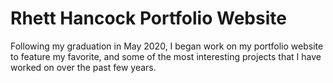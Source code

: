 # Rhett Hancock Portfolio Website
Following my graduation in May 2020, I began work on my portfolio website to feature my favorite, and some of the most interesting projects that I have worked on over the past few years.